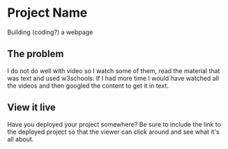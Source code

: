 # Project Name

Building (coding?) a webpage

## The problem

I do not do well with video so I watch some of them, read the material that was text and used w3schools. If I had more time I would have watched all the videos and then googled the content to get it in text.

## View it live

Have you deployed your project somewhere? Be sure to include the link to the deployed project so that the viewer can click around and see what it's all about.
